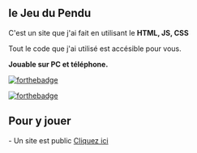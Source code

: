 
## le Jeu du Pendu
C'est un site que j'ai fait en utilisant le __HTML, JS, CSS__

 Tout le code que j'ai utilisé est accésible pour vous.

<strong>Jouable sur PC et téléphone.</strong>

[![forthebadge](https://forthebadge.com/images/badges/uses-html.svg)](https://forthebadge.com)

[![forthebadge](https://forthebadge.com/images/badges/made-with-javascript.svg)](https://forthebadge.com)

<h2>Pour y jouer</h2>
- Un site est public 
<a href="https://pendugame.tomgammeur.repl.co/">Cliquez ici</a>
